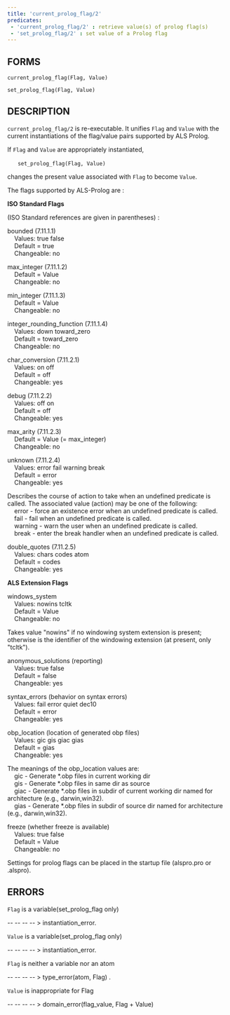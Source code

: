 ```yaml
---
title: 'current_prolog_flag/2'
predicates:
 - 'current_prolog_flag/2' : retrieve value(s) of prolog flag(s)
 - 'set_prolog_flag/2' : set value of a Prolog flag
---
```


## FORMS
```
current_prolog_flag(Flag, Value)

set_prolog_flag(Flag, Value)
```
## DESCRIPTION

`current_prolog_flag/2` is re-executable. It unifies `Flag` and `Value` with the current instantiations of the flag/value pairs supported by ALS Prolog. 

If `Flag` and `Value` are appropriately instantiated,

&nbsp;&nbsp;&nbsp;&nbsp;&nbsp;&nbsp;`set_prolog_flag(Flag, Value)`

changes the present value associated with `Flag` to become `Value`.

The flags supported by ALS-Prolog are :

**ISO Standard Flags**

(ISO Standard references are given in parentheses) :

bounded (7.11.1.1)
<br>&nbsp;&nbsp;&nbsp;&nbsp;Values: true false
<br>&nbsp;&nbsp;&nbsp;&nbsp;Default = true
<br>&nbsp;&nbsp;&nbsp;&nbsp;Changeable: no

max_integer (7.11.1.2)
<br>&nbsp;&nbsp;&nbsp;&nbsp;Default = Value
<br>&nbsp;&nbsp;&nbsp;&nbsp;Changeable: no

min_integer (7.11.1.3)
<br>&nbsp;&nbsp;&nbsp;&nbsp;Default = Value
<br>&nbsp;&nbsp;&nbsp;&nbsp;Changeable: no

integer_rounding_function (7.11.1.4)
<br>&nbsp;&nbsp;&nbsp;&nbsp;Values: down toward_zero
<br>&nbsp;&nbsp;&nbsp;&nbsp;Default = toward_zero
<br>&nbsp;&nbsp;&nbsp;&nbsp;Changeable: no

char_conversion (7.11.2.1)
<br>&nbsp;&nbsp;&nbsp;&nbsp;Values: on off
<br>&nbsp;&nbsp;&nbsp;&nbsp;Default = off
<br>&nbsp;&nbsp;&nbsp;&nbsp;Changeable: yes

debug (7.11.2.2)
<br>&nbsp;&nbsp;&nbsp;&nbsp;Values: off on
<br>&nbsp;&nbsp;&nbsp;&nbsp;Default = off
<br>&nbsp;&nbsp;&nbsp;&nbsp;Changeable: yes

max_arity (7.11.2.3)
<br>&nbsp;&nbsp;&nbsp;&nbsp;Default = Value (= max_integer)
<br>&nbsp;&nbsp;&nbsp;&nbsp;Changeable: no

unknown (7.11.2.4)
<br>&nbsp;&nbsp;&nbsp;&nbsp;Values: error fail warning break
<br>&nbsp;&nbsp;&nbsp;&nbsp;Default = error
<br>&nbsp;&nbsp;&nbsp;&nbsp;Changeable: yes

Describes the course of action to take when an undefined predicate is called. The associated value (action) may be one of the following:
<br>&nbsp;&nbsp;&nbsp;&nbsp;error - force an existence error when an undefined predicate is called.
<br>&nbsp;&nbsp;&nbsp;&nbsp;fail - fail when an undefined predicate is called.
<br>&nbsp;&nbsp;&nbsp;&nbsp;warning - warn the user when an undefined predicate is called.
<br>&nbsp;&nbsp;&nbsp;&nbsp;break - enter the break handler when an undefined predicate is called.

double_quotes (7.11.2.5)
<br>&nbsp;&nbsp;&nbsp;&nbsp;Values: chars codes atom
<br>&nbsp;&nbsp;&nbsp;&nbsp;Default = codes
<br>&nbsp;&nbsp;&nbsp;&nbsp;Changeable: yes

**ALS Extension Flags**

windows_system
<br>&nbsp;&nbsp;&nbsp;&nbsp;Values: nowins tcltk
<br>&nbsp;&nbsp;&nbsp;&nbsp;Default = Value
<br>&nbsp;&nbsp;&nbsp;&nbsp;Changeable: no

Takes value &quot;nowins&quot; if no windowing system extension is present; otherwise is the identifier of the windowing extension (at present, only "tcltk").

anonymous_solutions (reporting)
<br>&nbsp;&nbsp;&nbsp;&nbsp;Values: true false
<br>&nbsp;&nbsp;&nbsp;&nbsp;Default = false
<br>&nbsp;&nbsp;&nbsp;&nbsp;Changeable: yes

syntax_errors (behavior on syntax errors)
<br>&nbsp;&nbsp;&nbsp;&nbsp;Values: fail error quiet dec10
<br>&nbsp;&nbsp;&nbsp;&nbsp;Default = error
<br>&nbsp;&nbsp;&nbsp;&nbsp;Changeable: yes

obp_location (location of generated obp files)
<br>&nbsp;&nbsp;&nbsp;&nbsp;Values: gic gis giac gias
<br>&nbsp;&nbsp;&nbsp;&nbsp;Default = gias
<br>&nbsp;&nbsp;&nbsp;&nbsp;Changeable: yes

The meanings of the obp_location values are:
<br>&nbsp;&nbsp;&nbsp;&nbsp;gic - Generate \*.obp files in current working dir
<br>&nbsp;&nbsp;&nbsp;&nbsp;gis - Generate \*.obp files in same dir as source
<br>&nbsp;&nbsp;&nbsp;&nbsp;giac - Generate \*.obp files in subdir of current working dir 
                    named for architecture (e.g., darwin,win32).
<br>&nbsp;&nbsp;&nbsp;&nbsp;gias - Generate \*.obp files in subdir of source dir named for 
                    architecture (e.g., darwin,win32).


freeze (whether freeze is available)
<br>&nbsp;&nbsp;&nbsp;&nbsp;Values: true false
<br>&nbsp;&nbsp;&nbsp;&nbsp;Default = Value
<br>&nbsp;&nbsp;&nbsp;&nbsp;Changeable: no

<!--
constraints (whether constraints are available)
<br>&nbsp;&nbsp;&nbsp;&nbsp;Values: true false
<br>&nbsp;&nbsp;&nbsp;&nbsp;Default = Value
<br>&nbsp;&nbsp;&nbsp;&nbsp;Changeable: no

iters_max_exceeded (only when constraints = true)
<br>&nbsp;&nbsp;&nbsp;&nbsp;Values: succeed fail warning exception
<br>&nbsp;&nbsp;&nbsp;&nbsp;Default = succeed
<br>&nbsp;&nbsp;&nbsp;&nbsp;Changeable: yes

For
CLP(BNR), the iters_max_exceeded flag controls the behavior when then maximum number of constraint narrowing iterations is exceeded, as follows:


-- succeed(leaves network in place)

-- fail(quiet; backtracking resets net)

-- warning(fails &amp; issues warning; backtracking resets net)

-- exception(backtracking resets net)
-->

Settings for prolog flags can be placed in the startup file (alspro.pro or .alspro).

## ERRORS

`Flag` is a variable(set_prolog_flag only)

-- -- -- -- &gt; instantiation_error.

`Value` is a variable(set_prolog_flag only)

-- -- -- -- &gt; instantiation_error.

`Flag` is neither a variable nor an atom

-- -- -- -- &gt; type_error(atom, Flag) .

`Value` is inappropriate for Flag

-- -- -- -- &gt; domain_error(flag_value, Flag + Value)

